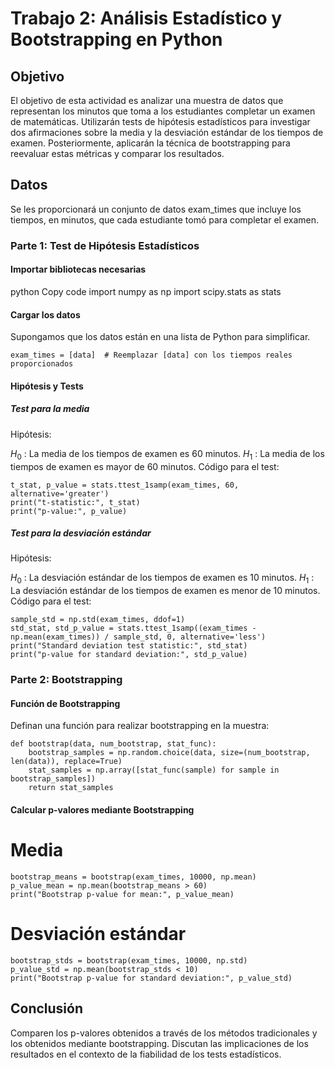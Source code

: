 # Trabajo 2:  Análisis Estadístico y Bootstrapping en Python
## Objetivo
El objetivo de esta actividad es analizar una muestra de datos que representan los minutos que toma a los estudiantes completar un examen de matemáticas. Utilizarán tests de hipótesis estadísticos para investigar dos afirmaciones sobre la media y la desviación estándar de los tiempos de examen. Posteriormente, aplicarán la técnica de bootstrapping para reevaluar estas métricas y comparar los resultados.

## Datos
Se les proporcionará un conjunto de datos exam_times que incluye los tiempos, en minutos, que cada estudiante tomó para completar el examen.

### Parte 1: Test de Hipótesis Estadísticos
#### Importar bibliotecas necesarias
python
Copy code
import numpy as np
import scipy.stats as stats
#### Cargar los datos
Supongamos que los datos están en una lista de Python para simplificar.

```
exam_times = [data]  # Reemplazar [data] con los tiempos reales proporcionados
```
#### Hipótesis y Tests
##### Test para la media
Hipótesis:

$H_0$ : La media de los tiempos de examen es 60 minutos.
$H_1$ : La media de los tiempos de examen es mayor de 60 minutos.
Código para el test:
```
t_stat, p_value = stats.ttest_1samp(exam_times, 60, alternative='greater')
print("t-statistic:", t_stat)
print("p-value:", p_value)
```
##### Test para la desviación estándar
Hipótesis:

$H_0$ : La desviación estándar de los tiempos de examen es 10 minutos.
$H_1$ : La desviación estándar de los tiempos de examen es menor de 10 minutos.
Código para el test:

```
sample_std = np.std(exam_times, ddof=1)
std_stat, std_p_value = stats.ttest_1samp((exam_times - np.mean(exam_times)) / sample_std, 0, alternative='less')
print("Standard deviation test statistic:", std_stat)
print("p-value for standard deviation:", std_p_value)
```
### Parte 2: Bootstrapping
#### Función de Bootstrapping
Definan una función para realizar bootstrapping en la muestra:

```
def bootstrap(data, num_bootstrap, stat_func):
    bootstrap_samples = np.random.choice(data, size=(num_bootstrap, len(data)), replace=True)
    stat_samples = np.array([stat_func(sample) for sample in bootstrap_samples])
    return stat_samples
```
#### Calcular p-valores mediante Bootstrapping
# Media
```
bootstrap_means = bootstrap(exam_times, 10000, np.mean)
p_value_mean = np.mean(bootstrap_means > 60)
print("Bootstrap p-value for mean:", p_value_mean)
```

# Desviación estándar
```
bootstrap_stds = bootstrap(exam_times, 10000, np.std)
p_value_std = np.mean(bootstrap_stds < 10)
print("Bootstrap p-value for standard deviation:", p_value_std)
```
## Conclusión
Comparen los p-valores obtenidos a través de los métodos tradicionales y los obtenidos mediante bootstrapping. Discutan las implicaciones de los resultados en el contexto de la fiabilidad de los tests estadísticos.